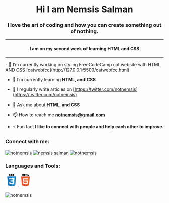 <h1 align="center">Hi I am Nemsis Salman</h1>
<h3 align="center">I love the art of coding and how you can create something out of nothing.</h3>
<hr>
<h4 align="center">I am on my second week of learning HTML and CSS</h4>
<hr>
- 🔭 I’m currently working on styling FreeCodeCamp cat website with HTML AND CSS [catwebfcc](http://127.0.0.1:5500/catwebfcc.html)

- 🌱 I’m currently learning **HTML, and CSS**

- 📝 I regularly write articles on [https://twitter.com/notnemsis](https://twitter.com/notnemsis)

- 💬 Ask me about **HTML, and CSS**

- 📫 How to reach me **notnemsis@gmail.com**

- ⚡ Fun fact **I like to connect with people and help each other to improve.**

<h3 align="left">Connect with me:</h3>
<p align="left">
<a href="https://twitter.com/notnemsis" target="blank"><img align="center" src="https://raw.githubusercontent.com/rahuldkjain/github-profile-readme-generator/master/src/images/icons/Social/twitter.svg" alt="notnemsis" height="30" width="40" /></a>
<a href="https://linkedin.com/in/nemsis salman" target="blank"><img align="center" src="https://raw.githubusercontent.com/rahuldkjain/github-profile-readme-generator/master/src/images/icons/Social/linked-in-alt.svg" alt="nemsis salman" height="30" width="40" /></a>
<a href="https://instagram.com/notnemsis" target="blank"><img align="center" src="https://raw.githubusercontent.com/rahuldkjain/github-profile-readme-generator/master/src/images/icons/Social/instagram.svg" alt="notnemsis" height="30" width="40" /></a>
</p>

<h3 align="left">Languages and Tools:</h3>
<p align="left"> <a href="https://www.w3schools.com/css/" target="_blank" rel="noreferrer"> <img src="https://raw.githubusercontent.com/devicons/devicon/master/icons/css3/css3-original-wordmark.svg" alt="css3" width="40" height="40"/> </a> <a href="https://www.w3.org/html/" target="_blank" rel="noreferrer"> <img src="https://raw.githubusercontent.com/devicons/devicon/master/icons/html5/html5-original-wordmark.svg" alt="html5" width="40" height="40"/> </a> </p>

<p><img align="center" src="https://github-readme-stats.vercel.app/api/top-langs?username=notnemsis&show_icons=true&locale=en&layout=compact" alt="notnemsis" /></p>
